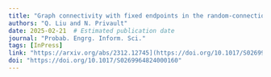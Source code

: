 ```yaml
---
title: "Graph connectivity with fixed endpoints in the random-connection model"
authors: "Q. Liu and N. Privault"
date: 2025-02-21  # Estimated publication date
journal: "Probab. Engrg. Inform. Sci."
tags: [InPress]
link: "https://arxiv.org/abs/2312.12745](https://doi.org/10.1017/S0269964824000160)"
doi: "https://doi.org/10.1017/S0269964824000160"
---
```

